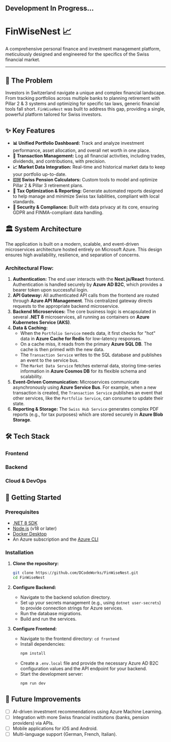 ## Development In Progress... 
# FinWiseNest 📈

A comprehensive personal finance and investment management platform, meticulously designed and engineered for the specifics of the Swiss financial market.

-----
## 🎯 The Problem

Investors in Switzerland navigate a unique and complex financial landscape. From tracking portfolios across multiple banks to planning retirement with Pillar 2 & 3 systems and optimizing for specific tax laws, generic financial tools fall short. `FinWiseNest` was built to address this gap, providing a single, powerful platform tailored for Swiss investors.

## ✨ Key Features

  * **📊 Unified Portfolio Dashboard:** Track and analyze investment performance, asset allocation, and overall net worth in one place.
  * **💸 Transaction Management:** Log all financial activities, including trades, dividends, and contributions, with precision.
  * **📈 Market Data Integration:** Real-time and historical market data to keep your portfolio up-to-date.
  * **🇨🇭 Swiss Pension Calculators:** Custom tools to model and optimize Pillar 2 & Pillar 3 retirement plans.
  * **🧾 Tax Optimization & Reporting:** Generate automated reports designed to help manage and minimize Swiss tax liabilities, compliant with local standards.
  * **🔐 Security & Compliance:** Built with data privacy at its core, ensuring GDPR and FINMA-compliant data handling.

## 🏛️ System Architecture

The application is built on a modern, scalable, and event-driven microservices architecture hosted entirely on Microsoft Azure. This design ensures high availability, resilience, and separation of concerns.

### Architectural Flow:

1.  **Authentication:** The end user interacts with the **Next.js/React** frontend. Authentication is handled securely by **Azure AD B2C**, which provides a bearer token upon successful login.
2.  **API Gateway:** All authenticated API calls from the frontend are routed through **Azure API Management**. This centralized gateway directs requests to the appropriate backend microservice.
3.  **Backend Microservices:** The core business logic is encapsulated in several **.NET 8** microservices, all running as containers on **Azure Kubernetes Service (AKS)**.
4.  **Data & Caching:**
      * When the `Portfolio Service` needs data, it first checks for "hot" data in **Azure Cache for Redis** for low-latency responses.
      * On a cache miss, it reads from the primary **Azure SQL DB**. The cache is then primed with the new data.
      * The `Transaction Service` writes to the SQL database and publishes an event to the service bus.
      * The `Market Data Service` fetches external data, storing time-series information in **Azure Cosmos DB** for its flexible schema and scalability.
5.  **Event-Driven Communication:** Microservices communicate asynchronously using **Azure Service Bus**. For example, when a new transaction is created, the `Transaction Service` publishes an event that other services, like the `Portfolio Service`, can consume to update their state.
6.  **Reporting & Storage:** The `Swiss Hub Service` generates complex PDF reports (e.g., for tax purposes) which are stored securely in **Azure Blob Storage**.

## 🛠️ Tech Stack

### Frontend

### Backend

### Cloud & DevOps

## 🚀 Getting Started

### Prerequisites

  * [.NET 8 SDK](https://dotnet.microsoft.com/download/dotnet/8.0)
  * [Node.js](https://nodejs.org/) (v18 or later)
  * [Docker Desktop](https://www.docker.com/products/docker-desktop)
  * An Azure subscription and the [Azure CLI](https://docs.microsoft.com/en-us/cli/azure/install-azure-cli)

### Installation

1.  **Clone the repository:**

    ```bash
    git clone https://github.com/DCodeWorks/FinWiseNest.git
    cd FinWiseNest
    ```

2.  **Configure Backend:**

      * Navigate to the backend solution directory.
      * Set up your secrets management (e.g., using `dotnet user-secrets`) to provide connection strings for Azure services.
      * Run the database migrations.
      * Build and run the services.

3.  **Configure Frontend:**

      * Navigate to the frontend directory: `cd frontend`
      * Install dependencies:
        ```bash
        npm install
        ```
      * Create a `.env.local` file and provide the necessary Azure AD B2C configuration values and the API endpoint for your backend.
      * Start the development server:
        ```bash
        npm run dev
        ```

## 🔮 Future Improvements

  * [ ] AI-driven investment recommendations using Azure Machine Learning.
  * [ ] Integration with more Swiss financial institutions (banks, pension providers) via APIs.
  * [ ] Mobile applications for iOS and Android.
  * [ ] Multi-language support (German, French, Italian).
